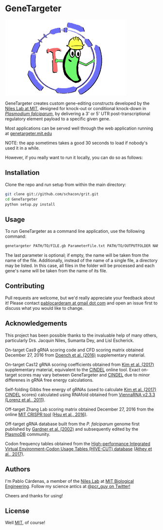 # GeneTargeter

<img src="static/assets/roundLogoNilesLab.png" width="400px" title="Niles Lab Logo">

GeneTargeter creates custom gene-editing constructs developed by the [Niles Lab at MIT](http://web.mit.edu/nileslab/), designed for knock-out or conditional knock-down in [_Plasmodium falciparum_](http://www.who.int/mediacentre/factsheets/fs094/en/),  by delivering a 3' or 5' UTR post-transcriptional regulatory element payload to a specific given gene.

Most applications can be served well through the web application running at [genetargeter.mit.edu](genetargeter.mit.edu)

NOTE: the app sometimes takes a good 30 seconds to load if nobody's used it in a while.

However, if you really want to run it locally, you can do so as follows:

## Installation

Clone the repo and run setup from within the main directory:

```bash
git clone git://github.com/schacon/grit.git
cd GeneTargeter
python setup.py install
```

## Usage

To run GeneTargeter as a command line application, use the following command:

```bash
genetargeter PATH/TO/FILE.gb ParameterFile.txt PATH/TO/OUTPUTFOLDER NAME_OF_GENE
```

The last parameter is optional; if empty, the name will be taken from the name of the file. Additionally, instead of the name of a single file, a directory may be listed. In this case, all files in the folder will be processed and each gene's name
will be taken from the name of its file.

## Contributing
Pull requests are welcome, but we'd really appreciate your feedback about it! Please contact [pablocarderam at gmail dot com](pablocarderam@gmail.com) and open an issue first to discuss what you would like to change.

## Acknowledgements
This project has been possible thanks to the invaluable help of many others, particularly Drs. Jacquin Niles, Sumanta Dey, and Lisl Escherick.

On-target Cas9 gRNA scoring code and CFD scoring matrix obtained December 27, 2016 from [Doench et al. (2016)](https://dx.doi.org/10.1038/nbt.3437) supplementary material.

On-target Cas12 gRNA scoring coefficients obtained from [Kim et al. (2017)](https://dx.doi.org/10.1038/nmeth.4104) supplementary material, equivalent to the [CINDEL](http://big.hanyang.ac.kr/cindel/) online tool. Exact on-target scores may vary between GeneTargeter and [CINDEL](http://big.hanyang.ac.kr/cindel/) due to minor differenes in gRNA free energy calculations.

Self-folding Gibbs free energy of gRNAs (used to calculate [Kim et al. (2017)](https://dx.doi.org/10.1038/nmeth.4104) [CINDEL](http://big.hanyang.ac.kr/cindel/) scores) calculated using RNAfold obtained from [ViennaRNA v2.3.3](http://www.tbi.univie.ac.at/RNA/index.html) [(Lorenz et al., 2011)](https://dx.doi.org/10.1186/1748-7188-6-26).

Off-target Zhang Lab scoring matrix obtained December 27, 2016 from the online [MIT CRISPR tool](http://crispr.mit.edu/about) [(Hsu et al., 2016)](https://dx.doi.org/10.1038/nbt.2647).

Off-target gRNA database built from the _P. falciparum_ genome first published by [ Gardner et al. (2002)](https://dx.doi.org/10.1038/nature01097) and subsequently edited by the [PlasmoDB](http://plasmodb.org/plasmo/) community.

Codon frequency tables obtained from the [High-performance Integrated Virtual Environment-Codon Usage Tables (HIVE-CUT) database](https://hive.biochemistry.gwu.edu/cuts/about) [(Athey et al., 2017)](https://dx.doi.org/10.1186/s12859-017-1793-7).


## Authors

I'm Pablo Cárdenas, a member of the [Niles Lab](http://web.mit.edu/nileslab/) at [MIT Biological Engineering](be.mit.edu). Follow my science antics at [@pcr_guy on Twitter!](https://twitter.com/pcr_guy)

Cheers and thanks for using!

## License
Well [MIT](https://choosealicense.com/licenses/mit/), of course!
